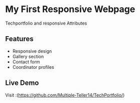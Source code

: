 # My First Responsive Webpage

Techportfolio and responsive Attributes 

## Features
- Responsive design
- Gallery section
- Contact form
- Coordinator profiles

## Live Demo

Visit :(https://github.com/Multiple-Teller14/TechPortfolio/)
